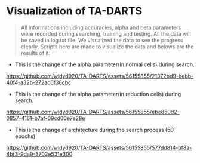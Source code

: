 # Visualization of TA-DARTS    

> All informations including accuracies, alpha and beta parameters were recorded during searching, training and testing.
> All the data will be saved in log.txt file.
> We visualized the data to see the progress clearly.
> Scripts here are made to visualize the data and belows are the results of it.
  
  
- This is the change of the alpha parameter(in normal cells) during search.    

https://github.com/wldyd920/TA-DARTS/assets/56155855/21372bd9-bebb-40f4-a32b-272ac6f36cbc    
  
  
- This is the change of the alpha parameter(in reduction cells) during search.    

https://github.com/wldyd920/TA-DARTS/assets/56155855/ebe850d2-0857-4161-b7af-09cd00e7e28e    
  
  
- This is the change of architecture during the search process (50 epochs)    

https://github.com/wldyd920/TA-DARTS/assets/56155855/577dd814-bf8a-4bf3-9da9-3702e531e300    


